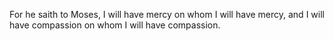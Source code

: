 For he saith to Moses, I will have mercy on whom I will have mercy, and I will have compassion on whom I will have compassion.
